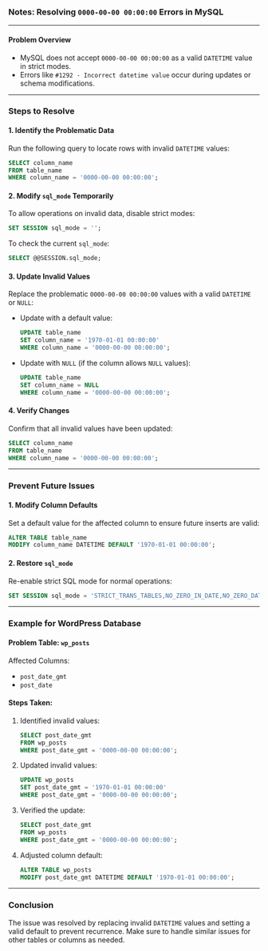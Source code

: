 ### Notes: Resolving `0000-00-00 00:00:00` Errors in MySQL

---

#### **Problem Overview**
- MySQL does not accept `0000-00-00 00:00:00` as a valid `DATETIME` value in strict modes.
- Errors like `#1292 - Incorrect datetime value` occur during updates or schema modifications.

---

### **Steps to Resolve**

#### 1. **Identify the Problematic Data**
Run the following query to locate rows with invalid `DATETIME` values:
```sql
SELECT column_name
FROM table_name
WHERE column_name = '0000-00-00 00:00:00';
```

#### 2. **Modify `sql_mode` Temporarily**
To allow operations on invalid data, disable strict modes:
```sql
SET SESSION sql_mode = '';
```

To check the current `sql_mode`:
```sql
SELECT @@SESSION.sql_mode;
```

#### 3. **Update Invalid Values**
Replace the problematic `0000-00-00 00:00:00` values with a valid `DATETIME` or `NULL`:

- Update with a default value:
  ```sql
  UPDATE table_name
  SET column_name = '1970-01-01 00:00:00'
  WHERE column_name = '0000-00-00 00:00:00';
  ```

- Update with `NULL` (if the column allows `NULL` values):
  ```sql
  UPDATE table_name
  SET column_name = NULL
  WHERE column_name = '0000-00-00 00:00:00';
  ```

#### 4. **Verify Changes**
Confirm that all invalid values have been updated:
```sql
SELECT column_name
FROM table_name
WHERE column_name = '0000-00-00 00:00:00';
```

---

### **Prevent Future Issues**

#### 1. **Modify Column Defaults**
Set a default value for the affected column to ensure future inserts are valid:
```sql
ALTER TABLE table_name
MODIFY column_name DATETIME DEFAULT '1970-01-01 00:00:00';
```

#### 2. **Restore `sql_mode`**
Re-enable strict SQL mode for normal operations:
```sql
SET SESSION sql_mode = 'STRICT_TRANS_TABLES,NO_ZERO_IN_DATE,NO_ZERO_DATE,ERROR_FOR_DIVISION_BY_ZERO,NO_ENGINE_SUBSTITUTION';
```

---

### **Example for WordPress Database**

#### Problem Table: `wp_posts`
Affected Columns:
- `post_date_gmt`
- `post_date`

#### Steps Taken:
1. Identified invalid values:
   ```sql
   SELECT post_date_gmt
   FROM wp_posts
   WHERE post_date_gmt = '0000-00-00 00:00:00';
   ```

2. Updated invalid values:
   ```sql
   UPDATE wp_posts
   SET post_date_gmt = '1970-01-01 00:00:00'
   WHERE post_date_gmt = '0000-00-00 00:00:00';
   ```

3. Verified the update:
   ```sql
   SELECT post_date_gmt
   FROM wp_posts
   WHERE post_date_gmt = '0000-00-00 00:00:00';
   ```

4. Adjusted column default:
   ```sql
   ALTER TABLE wp_posts
   MODIFY post_date_gmt DATETIME DEFAULT '1970-01-01 00:00:00';
   ```

---

### **Conclusion**
The issue was resolved by replacing invalid `DATETIME` values and setting a valid default to prevent recurrence. Make sure to handle similar issues for other tables or columns as needed.
